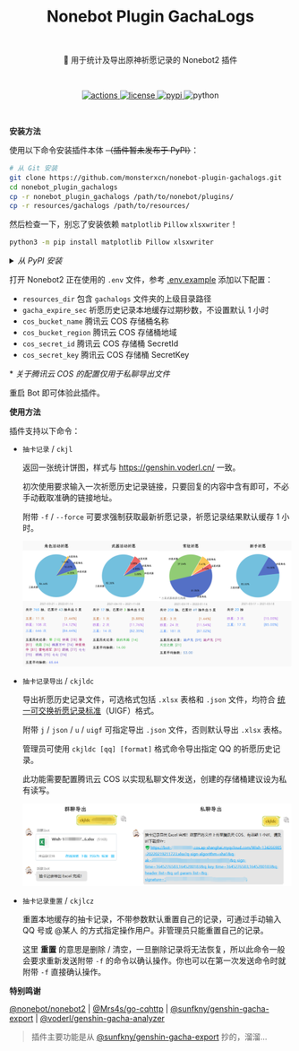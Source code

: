 <h1 align="center">Nonebot Plugin GachaLogs</h1></br>


<p align="center">🤖 用于统计及导出原神祈愿记录的 Nonebot2 插件</p></br>


<p align="center">
  <a href="https://github.com/monsterxcn/nonebot-plugin-gachalogs/actions">
    <img src="https://img.shields.io/github/workflow/status/monsterxcn/nonebot-plugin-gachalogs/Build%20distributions?style=flat-square" alt="actions">
  </a>
  <a href="https://raw.githubusercontent.com/monsterxcn/nonebot-plugin-gachalogs/master/LICENSE">
    <img src="https://img.shields.io/github/license/monsterxcn/nonebot-plugin-gachalogs?style=flat-square" alt="license">
  </a>
  <a href="https://pypi.python.org/pypi/nonebot-plugin-gachalogs">
    <img src="https://img.shields.io/pypi/v/nonebot-plugin-gachalogs?style=flat-square" alt="pypi">
  </a>
  <img src="https://img.shields.io/badge/python-3.7.3+-blue?style=flat-square" alt="python"><br />
</p></br>


**安装方法**


使用以下命令安装插件本体 ~~（插件暂未发布于 PyPI）~~：


```bash
# 从 Git 安装
git clone https://github.com/monsterxcn/nonebot-plugin-gachalogs.git
cd nonebot_plugin_gachalogs
cp -r nonebot_plugin_gachalogs /path/to/nonebot/plugins/
cp -r resources/gachalogs /path/to/resources/
```


然后检查一下，别忘了安装依赖 `matplotlib` `Pillow` `xlsxwriter`！


```bash
python3 -m pip install matplotlib Pillow xlsxwriter
```


<details><summary><i>从 PyPI 安装</i></summary></br>


```bash
# 从 PyPI 安装
python3 -m pip install nonebot-plugin-gachalogs
```


从 PyPI 安装后需要手动将 `resources/gachalogs` 文件夹内资源下载到服务端。


</details>


打开 Nonebot2 正在使用的 `.env` 文件，参考 [.env.example](.env.example) 添加以下配置：


 - `resources_dir` 包含 `gachalogs` 文件夹的上级目录路径
 - `gacha_expire_sec` 祈愿历史记录本地缓存过期秒数，不设置默认 1 小时
 - `cos_bucket_name` 腾讯云 COS 存储桶名称
 - `cos_bucket_region` 腾讯云 COS 存储桶地域
 - `cos_secret_id` 腾讯云 COS 存储桶 SecretId
 - `cos_secret_key` 腾讯云 COS 存储桶 SecretKey


\* *关于腾讯云 COS 的配置仅用于私聊导出文件*


重启 Bot 即可体验此插件。


**使用方法**


插件支持以下命令：


 - `抽卡记录` / `ckjl`
   
   返回一张统计饼图，样式与 https://genshin.voderl.cn/ 一致。
   
   初次使用要求输入一次祈愿历史记录链接，只要回复的内容中含有即可，不必手动截取准确的链接地址。
   
   附带 `-f` / `--force` 可要求强制获取最新祈愿记录，祈愿记录结果默认缓存 1 小时。
   
   ![祈愿统计图](resources/readme/result.png)
   
 - `抽卡记录导出` / `ckjldc`
   
   导出祈愿历史记录文件，可选格式包括 `.xlsx` 表格和 `.json` 文件，均符合 [统一可交换祈愿记录标准](https://github.com/DGP-Studio/Snap.Genshin/wiki/StandardFormat)（UIGF）格式。
   
   附带 `j` / `json` / `u` / `uigf` 可指定导出 `.json` 文件，否则默认导出 `.xlsx` 表格。
   
   管理员可使用 `ckjldc [qq] [format]` 格式命令导出指定 QQ 的祈愿历史记录。
   
   此功能需要配置腾讯云 COS 以实现私聊文件发送，创建的存储桶建议设为私有读写。
   
   ![导出示意图](resources/readme/export.png)
   
 - `抽卡记录重置` / `ckjlcz`
   
   重置本地缓存的抽卡记录，不带参数默认重置自己的记录，可通过手动输入 QQ 号或 @某人 的方式指定操作用户。非管理员只能重置自己的记录。
   
   这里 **重置** 的意思是删除 / 清空，一旦删除记录将无法恢复，所以此命令一般会要求重新发送附带 `-f` 的命令以确认操作。你也可以在第一次发送命令时就附带 `-f` 直接确认操作。


**特别鸣谢**


[@nonebot/nonebot2](https://github.com/nonebot/nonebot2/) | [@Mrs4s/go-cqhttp](https://github.com/Mrs4s/go-cqhttp) | [@sunfkny/genshin-gacha-export](https://github.com/sunfkny/genshin-gacha-export) | [@voderl/genshin-gacha-analyzer](https://github.com/voderl/genshin-gacha-analyzer)


> 插件主要功能是从 [@sunfkny/genshin-gacha-export](https://github.com/sunfkny/genshin-gacha-export) 抄的，溜溜…
